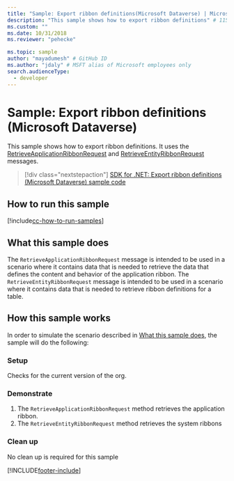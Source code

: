 ```yaml
---
title: "Sample: Export ribbon definitions(Microsoft Dataverse) | Microsoft Docs" # Intent and product brand in a unique string of 43-59 chars including spaces
description: "This sample shows how to export ribbon definitions" # 115-145 characters including spaces. This abstract displays in the search result.
ms.custom: ""
ms.date: 10/31/2018
ms.reviewer: "pehecke"

ms.topic: sample
author: "mayadumesh" # GitHub ID
ms.author: "jdaly" # MSFT alias of Microsoft employees only
search.audienceType:
  - developer
---
```


# Sample: Export ribbon definitions (Microsoft Dataverse)

This sample shows how to export ribbon definitions. It uses the [RetrieveApplicationRibbonRequest](/dotnet/api/microsoft.crm.sdk.messages.retrieveapplicationribbonrequest) and [RetrieveEntityRibbonRequest](/dotnet/api/microsoft.crm.sdk.messages.retrieveentityribbonrequest) messages.

> [!div class="nextstepaction"]
> [SDK for .NET: Export ribbon definitions (Microsoft Dataverse) sample code](https://github.com/microsoft/PowerApps-Samples/tree/master/dataverse/orgsvc/CSharp/ExportRibbonDefinitions)

## How to run this sample

[!include[cc-how-to-run-samples](../../includes/cc-how-to-run-samples.md)]

## What this sample does

The `RetrieveApplicationRibbonRequest` message is intended to be used in a scenario where it contains data that is needed to retrieve the data that defines the content and behavior of the application ribbon. The `RetrieveEntityRibbonRequest` message is intended to be used in a scenario where it contains data that is needed to retrieve ribbon definitions for a table.

## How this sample works

In order to simulate the scenario described in [What this sample does](#what-this-sample-does), the sample will do the following:

### Setup

Checks for the current version of the org.

### Demonstrate

1. The `RetrieveApplicationRibbonRequest` method retrieves the application ribbon.
2. The `RetrieveEntityRibbonRequest` method retrieves the system ribbons

### Clean up

No clean up is required for this sample

[!INCLUDE[footer-include](../../../../includes/footer-banner.md)]
